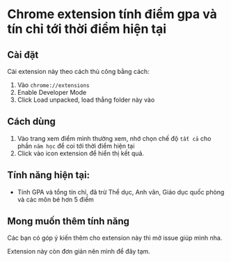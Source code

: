 # Chrome extension tính điểm gpa và tín chỉ tới thời điểm hiện tại

## Cài đặt

Cài extension này theo cách thủ công bằng cách:
1. Vào `chrome://extensions`
2. Enable Developer Mode
3. Click Load unpacked, load thẳng folder này vào

## Cách dùng

1. Vào trang xem điểm mình thường xem, nhớ chọn chế độ `tất cả` cho phần `năm học` để coi tới thời điểm hiện tại
2. Click vào icon extension để hiển thị kết quả.

## Tính năng hiện tại:

- Tính GPA và tổng tín chỉ, đã trừ Thể dục, Anh văn, Giáo dục quốc phòng và các môn bé hơn 5 điểm

## Mong muốn thêm tính năng

Các bạn có góp ý kiến thêm cho extension này thì mở issue giúp mình nha.

Extension này còn đơn giản nên mình để đây tạm.